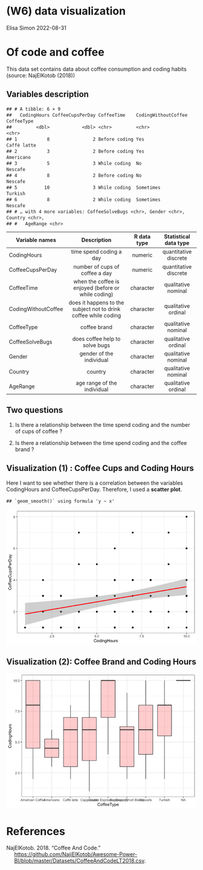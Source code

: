 (W6) data visualization
================
Elisa Simon
2022-08-31

# Of code and coffee

This data set contains data about coffee consumption and coding habits
(source: NajElKotob (2018))

## Variables description

    ## # A tibble: 6 × 9
    ##   CodingHours CoffeeCupsPerDay CoffeeTime    CodingWithoutCoffee CoffeeType 
    ##         <dbl>            <dbl> <chr>         <chr>               <chr>      
    ## 1           8                2 Before coding Yes                 Caffè latte
    ## 2           3                2 Before coding Yes                 Americano  
    ## 3           5                3 While coding  No                  Nescafe    
    ## 4           8                2 Before coding No                  Nescafe    
    ## 5          10                3 While coding  Sometimes           Turkish    
    ## 6           8                2 While coding  Sometimes           Nescafe    
    ## # … with 4 more variables: CoffeeSolveBugs <chr>, Gender <chr>, Country <chr>,
    ## #   AgeRange <chr>

| Variable names      |                         **Description**                         | **R data type** | **Statistical data type** |
|---------------------|:---------------------------------------------------------------:|:---------------:|:-------------------------:|
| CodingHours         |                     time spend coding a day                     |     numeric     |   quantitative discrete   |
| CoffeeCupsPerDay    |                 number of cups of coffee a day                  |     numeric     |   quantitative discrete   |
| CoffeeTime          |       when the coffee is enjoyed (before or while coding)       |    character    |    qualitative nominal    |
| CodingWithoutCoffee | does it happens to the subject not to drink coffee while coding |    character    |    qualitative ordinal    |
| CoffeeType          |                          coffee brand                           |    character    |    qualitative nominal    |
| CoffeeSolveBugs     |                 does coffee help to solve bugs                  |    character    |    qualitative ordinal    |
| Gender              |                    gender of the individual                     |    character    |    qualitative nominal    |
| Country             |                             country                             |    character    |    qualitative nominal    |
| AgeRange            |                   age range of the individual                   |    character    |    qualitative ordinal    |

## Two questions

1.  Is there a relationship between the time spend coding and the number
    of cups of coffee ?

2.  Is there a relationship between the time spend coding and the coffee
    brand ?

## Visualization (1) : Coffee Cups and Coding Hours

Here I want to see whether there is a correlation between the variables
CodingHours and CoffeeCupsPerDay. Therefore, I used a **scatter plot**.

    ## `geom_smooth()` using formula 'y ~ x'

![](W6_files/figure-gfm/unnamed-chunk-3-1.png)<!-- -->

## Visualization (2): Coffee Brand and Coding Hours

![](W6_files/figure-gfm/unnamed-chunk-4-1.png)<!-- -->

# References

<div id="refs" class="references csl-bib-body hanging-indent">

<div id="ref-najelkotob_coffee_2018" class="csl-entry">

NajElKotob. 2018. “Coffee And Code.”
<https://github.com/NajiElKotob/Awesome-Power-BI/blob/master/Datasets/CoffeeAndCodeLT2018.csv>.

</div>

</div>

